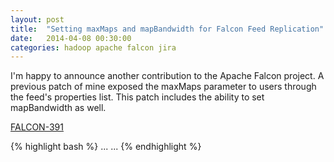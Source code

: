 ```yaml
---
layout: post
title:  "Setting maxMaps and mapBandwidth for Falcon Feed Replication"
date:   2014-04-08 00:30:00
categories: hadoop apache falcon jira
---
```


I'm happy to announce another contribution to the Apache Falcon project. A previous patch of mine exposed the maxMaps parameter to users through the feed's properties list. This patch includes the ability to set mapBandwidth as well.

[FALCON-391](https://issues.apache.org/jira/browse/FALCON-391)

{% highlight bash %}
<properties>
    ...
    <property name="maxMaps" value="8"/> <!-- max mappers used during replication -->
    <property name="mapBandwidth" value="20"/> <!-- set bandwidth in MB/s used during replication -->
    ...
</properties>
{% endhighlight %}

